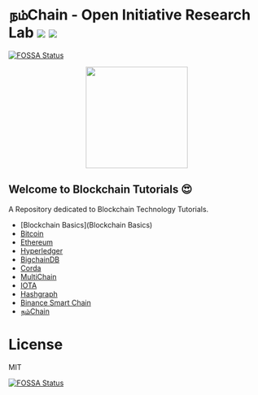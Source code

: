 # நம்Chain - Open Initiative Research Lab ![](https://img.shields.io/badge/Project-Nam-ff69b4.svg) ![](https://img.shields.io/badge/madeby-Ramaguru-blue.svg)
[![FOSSA Status](https://app.fossa.com/api/projects/git%2Bgithub.com%2FNamChain-Open-Initiative-Research-Lab%2FBlockchain-Tutorials.svg?type=shield)](https://app.fossa.com/projects/git%2Bgithub.com%2FNamChain-Open-Initiative-Research-Lab%2FBlockchain-Tutorials?ref=badge_shield)

<p align="center">
<img src="https://1.bp.blogspot.com/-0SArWfduw68/XkxV8EmBBcI/AAAAAAAAABw/h9aWSWbm0J4kilgn3xddzQ3PdoP-e3RZgCLcBGAsYHQ/s1600/SAVE_20200127_132431.jpg" width="200" align="center">
</p>  

## Welcome to Blockchain Tutorials :heart_eyes:

A Repository dedicated to Blockchain Technology Tutorials.

- [Blockchain Basics](Blockchain Basics)
- [Bitcoin](Bitcoin)
- [Ethereum](Ethereum)
- [Hyperledger](Hyperledger)
- [BigchainDB](BigchainDB)
- [Corda](Corda)
- [MultiChain](Multichain)
- [IOTA](IOTA)
- [Hashgraph](Hashgraph)
- [Binance Smart Chain](Binance)
- [நம்Chain](https://github.com/NamChain-Open-Initiative-Research-Lab/NamChain)

# License

MIT

[![FOSSA Status](https://app.fossa.com/api/projects/git%2Bgithub.com%2FNamChain-Open-Initiative-Research-Lab%2FBlockchain-Tutorials.svg?type=large)](https://app.fossa.com/projects/git%2Bgithub.com%2FNamChain-Open-Initiative-Research-Lab%2FBlockchain-Tutorials?ref=badge_large)
